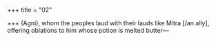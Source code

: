 +++
title = "02"

+++
(Agni), whom the peoples laud with their lauds like Mitra [/an ally], offering oblations to him whose potion is melted butter—  
